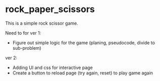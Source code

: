 # rock_paper_scissors
This is a simple rock scissor game. 

Need to for ver 1:
+ Figure out simple logic for the game (planing, pseudocode, divide to sub-problem)

ver 2:
+ Adding UI and css for interactive page
+ Create a button to reload page (try again, reset) to play game again